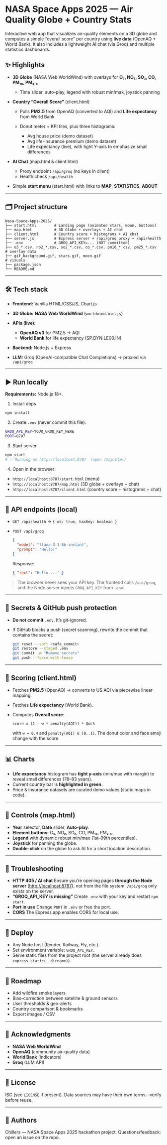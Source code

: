 # NASA Space Apps 2025 — Air Quality Globe + Country Stats

Interactive web app that visualizes air-quality elements on a 3D globe and computes a simple “overall score” per country using **live data** (OpenAQ + World Bank). It also includes a lightweight AI chat (via Groq) and multiple statistics dashboards.

## ✨ Highlights

* **3D Globe** (NASA Web WorldWind) with overlays for **O₃, NO₂, SO₂, CO, PM₁₀, PM₂.₅**

  * Time slider, auto-play, legend with robust min/max, joystick panning
* **Country “Overall Score”** (client.html)

  * Pulls **PM2.5** from OpenAQ (converted to AQI) and **Life expectancy** from World Bank
  * Donut meter + KPI tiles, plus three histograms:

    * Avg house price (demo dataset)
    * Avg life-insurance premium (demo dataset)
    * Life expectancy (live), with tight Y-axis to emphasize small differences
* **AI Chat** (map.html & client.html)

  * Proxy endpoint `/api/groq` (no keys in client)
  * Health check `/api/health`
* Simple **start menu** (start.html) with links to **MAP**, **STATISTICS**, **ABOUT**

---

## 🗂 Project structure

```
Nasa-Space-Apps-2025/
├── start.html        # Landing page (animated stars, moon, buttons)
├── map.html          # 3D Globe + overlays + AI chat
├── client.html       # Country score + histograms + AI chat
├── server.js         # Express server + /api/groq proxy + /api/health
├── .env              # GROQ_API_KEY=... (NOT committed)
├── o3_*.csv, no2_*.csv, so2_*.csv, co_*.csv, pm10_*.csv, pm25_*.csv  # overlay data
├── gif_background.gif, stars.gif, moon.gif                           # visuals
├── package.json
└── README.md
```

---

## 🛠 Tech stack

* **Frontend:** Vanilla HTML/CSS/JS, Chart.js
* **3D Globe:** **NASA Web WorldWind** (`worldwind.min.js`)
* **APIs (live):**

  * **OpenAQ v3** for PM2.5 → AQI
  * **World Bank** for life expectancy (SP.DYN.LE00.IN)
* **Backend:** Node.js + Express
* **LLM:** Groq (OpenAI-compatible Chat Completions) → proxied via `/api/groq`

---

## ▶️ Run locally

**Requirements:** Node.js 18+.

1. Install deps

```bash
npm install
```

2. Create `.env` (never commit this file):

```bash
GROQ_API_KEY=YOUR_GROQ_KEY_HERE
PORT=8787
```

3. Start server

```bash
npm start
# ✅ Running on http://localhost:8787  (open /map.html)
```

4. Open in the browser:

* `http://localhost:8787/start.html` (menu)
* `http://localhost:8787/map.html` (3D globe + overlays + chat)
* `http://localhost:8787/client.html` (country score + histograms + chat)

---

## 🔌 API endpoints (local)

* `GET /api/health` → `{ ok: true, hasKey: boolean }`
* `POST /api/groq`

  ```json
  {
    "model": "llama-3.1-8b-instant",
    "prompt": "Hello!"
  }
  ```

  Response:

  ```json
  { "text": "Hello ..." }
  ```

> The browser never sees your API key. The frontend calls `/api/groq`, and the Node server injects `GROQ_API_KEY` from `.env`.

---

## 🔐 Secrets & GitHub push protection

* **Do not commit** `.env`. It’s git-ignored.
* If GitHub blocks a push (secret scanning), rewrite the commit that contains the secret:

  ```bash
  git reset --soft <safe_commit>
  git restore --staged .env
  git commit -m "Remove secrets"
  git push --force-with-lease
  ```

---

## 🧮 Scoring (client.html)

* Fetches **PM2.5** (OpenAQ) → converts to US AQI via piecewise linear mapping.
* Fetches **Life expectancy** (World Bank).
* Computes **Overall score**:

  ```
  score = (1 − w * penalty(AQI)) * QoL%
  ```

  with `w = 0.4` and `penalty(AQI) ∈ [0..1]`.
  The donut color and face emoji change with the score.

---

## 📊 Charts

* **Life expectancy** histogram has **tight y-axis** (min/max with margin) to reveal small differences (78–83 years).
* Current country bar is **highlighted in green**.
* Price & insurance datasets are curated demo values (static maps in code).

---

## 🧭 Controls (map.html)

* **Year** selector, **Date** slider, **Auto-play**.
* **Element buttons:** O₃, NO₂, SO₂, CO, PM₁₀, PM₂.₅.
* **Legend** with dynamic robust min/max (1st–99th percentiles).
* **Joystick** for panning the globe.
* **Double-click** on the globe to ask AI for a short location description.

---

## 🧪 Troubleshooting

* **HTTP 405 / AI chat**
  Ensure you’re opening pages **through the Node server** ([http://localhost:8787](http://localhost:8787)), not from the file system.
  `/api/groq` only exists on the server.
* **“GROQ_API_KEY is missing”**
  Create `.env` with your key and restart `npm start`.
* **Port in use**
  Change `PORT` in `.env` or free the port.
* **CORS**
  The Express app enables CORS for local use.

---

## 🚀 Deploy

* Any Node host (Render, Railway, Fly, etc.).
* Set environment variable: `GROQ_API_KEY`.
* Serve static files from the project root (the server already does `express.static(__dirname)`).

---

## 📌 Roadmap

* Add wildfire smoke layers
* Bias-correction between satellite & ground sensors
* User thresholds & geo-alerts
* Country comparison & bookmarks
* Export images / CSV

---

## 🙏 Acknowledgments

* **NASA Web WorldWind**
* **OpenAQ** (community air-quality data)
* **World Bank** (indicators)
* **Groq** (LLM API)

---

## 📝 License

ISC (see `LICENSE` if present).
Data sources may have their own terms—verify before reuse.

---

## 👤 Authors

Chillers — NASA Space Apps 2025 hackathon project.
Questions/feedback: open an issue on the repo.

